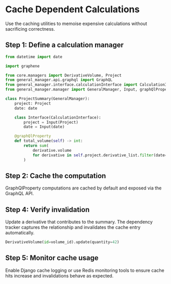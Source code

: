 # Cache Dependent Calculations

Use the caching utilities to memoise expensive calculations without sacrificing correctness.

## Step 1: Define a calculation manager

```python
from datetime import date

import graphene

from core.managers import DerivativeVolume, Project
from general_manager.api.graphql import GraphQL
from general_manager.interface.calculationInterface import CalculationInterface
from general_manager.manager import GeneralManager, Input, graphQlProperty

class ProjectSummary(GeneralManager):
    project: Project
    date: date

    class Interface(CalculationInterface):
        project = Input(Project)
        date = Input(date)

    @graphQlProperty
    def total_volume(self) -> int:
        return sum(
            derivative.volume
            for derivative in self.project.derivative_list.filter(date=self.date)
        )
```

## Step 2: Cache the computation

GraphQlProperty computations are cached by default and exposed via the GraphQL API.

## Step 4: Verify invalidation

Update a derivative that contributes to the summary. The dependency tracker captures the relationship and invalidates the cache entry automatically.

```python
DerivativeVolume(id=volume_id).update(quantity=42)
```

## Step 5: Monitor cache usage

Enable Django cache logging or use Redis monitoring tools to ensure cache hits increase and invalidations behave as expected.
